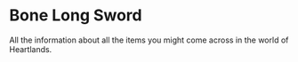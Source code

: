 # Bone Long Sword

All the information about all the items you might come across in the world of Heartlands.

